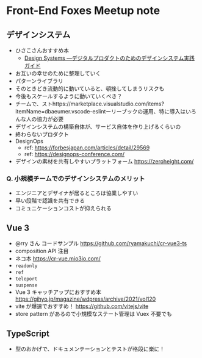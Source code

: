# Front-End Foxes Meetup note

## デザインシステム

- ひさこさんおすすめ本
  - [Design Systems ―デジタルプロダクトのためのデザインシステム実践ガイド](https://www.amazon.co.jp/Design-Systems-%E2%80%95%E3%83%87%E3%82%B8%E3%82%BF%E3%83%AB%E3%83%97%E3%83%AD%E3%83%80%E3%82%AF%E3%83%88%E3%81%AE%E3%81%9F%E3%82%81%E3%81%AE%E3%83%87%E3%82%B6%E3%82%A4%E3%83%B3%E3%82%B7%E3%82%B9%E3%83%86%E3%83%A0%E5%AE%9F%E8%B7%B5%E3%82%AC%E3%82%A4%E3%83%89-%E3%82%A2%E3%83%A9%E3%83%BB%E3%82%B3%E3%83%AB%E3%83%9E%E3%83%88%E3%83%B4%E3%82%A1/dp/4862464122)
- お互いの幸せのために整理していく
- パターンライブラリ
- そのときどき流動的に動いていると、頓挫してしまうリスクも
- 今後もスケールするように動いていくべき？
- チームで、ストhttps://marketplace.visualstudio.com/items?itemName=dbaeumer.vscode-eslintーリーブックの運用、特に導入はいろんな人の協力が必要
- デザインシステムの構築自体が、サービス自体を作り上げるくらいの
- 終わらないプロダクト
- DesignOps
  - ref: https://forbesjapan.com/articles/detail/29569
  - ref: https://designops-conference.com/
- デザインの素材を共有しやすいプラットフォーム https://zeroheight.com/

### Q. 小規模チームでのデザインシステムのメリット
- エンジニアとデザイナが居るところは協業しやすい
- 早い段階で認識を共有できる
- コミュニケーションコストが抑えられる  

## Vue 3

- @rry さん コードサンプル https://github.com/ryamakuchi/cr-vue3-ts
- composition API 注目
- ネコ本 https://cr-vue.mio3io.com/
- `readonly`
- `ref`
- `teleport`
- `suspense`
- Vue 3 キャッチアップにおすすめ本 https://gihyo.jp/magazine/wdpress/archive/2021/vol120
- vite が爆速でおすすめ！ https://github.com/vitejs/vite
- store pattern があるので小規模なステート管理は Vuex 不要でも

## TypeScript

- 型のおかげで、ドキュメンテーションとテストが格段に楽に！